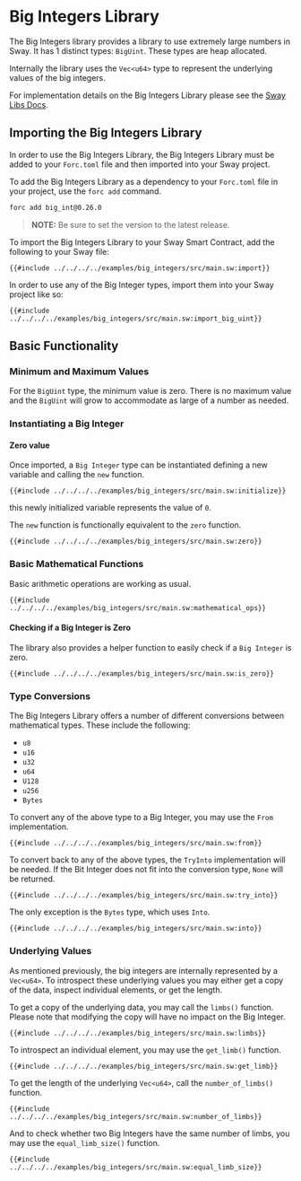 # Big Integers Library

<!--Include BigInt when BigInt is available-->
The Big Integers library provides a library to use extremely large numbers in Sway. It has 1 distinct types: `BigUint`. These types are heap allocated.

Internally the library uses the `Vec<u64>` type to represent the underlying values of the big integers.

For implementation details on the Big Integers Library please see the [Sway Libs Docs](https://fuellabs.github.io/sway-libs/master/sway_libs/big_int/big_int/).

## Importing the Big Integers Library

In order to use the Big Integers Library, the Big Integers Library must be added to your `Forc.toml` file and then imported into your Sway project.

To add the Big Integers Library as a dependency to your `Forc.toml` file in your project, use the `forc add` command.

```bash
forc add big_int@0.26.0
```

> **NOTE:** Be sure to set the version to the latest release.

To import the Big Integers Library to your Sway Smart Contract, add the following to your Sway file:

```sway
{{#include ../../../../examples/big_integers/src/main.sw:import}}
```

In order to use any of the Big Integer types, import them into your Sway project like so:

```sway
{{#include ../../../../examples/big_integers/src/main.sw:import_big_uint}}
```

## Basic Functionality

<!--Uncomment when BigInt is available-->
<!--All the functionality is demonstrated with the `BigUint` type, but all of the same functionality is available for the other types as well.-->

### Minimum and Maximum Values

For the `BigUint` type, the minimum value is zero. There is no maximum value and the `BigUint` will grow to accommodate as large of a number as needed.

### Instantiating a Big Integer

#### Zero value

Once imported, a `Big Integer` type can be instantiated defining a new variable and calling the `new` function.

```sway
{{#include ../../../../examples/big_integers/src/main.sw:initialize}}
```

this newly initialized variable represents the value of `0`.

The `new` function is functionally equivalent to the `zero` function.

```sway
{{#include ../../../../examples/big_integers/src/main.sw:zero}}
```

<!--#### Positive and Negative Values

As the signed variants can only represent half as high a number as the unsigned variants (but with either a positive or negative sign), the `try_from` and `neg_try_from` functions will only work with half of the maximum value of the unsigned variant.

You can use the `try_from` function to create a new positive `Big Integer` from a its unsigned variant.

```sway
{{#include ../../../../examples/big_integers/src/main.sw:positive_conversion}}
```

You can use the `neg_try_from` function to create a new negative `Big Integer` from a its unsigned variant.

```sway
{{#include ../../../../examples/big_integers/src/main.sw:negative_conversion}}
```
-->

### Basic Mathematical Functions

Basic arithmetic operations are working as usual.

```sway
{{#include ../../../../examples/big_integers/src/main.sw:mathematical_ops}}
```

#### Checking if a Big Integer is Zero

The library also provides a helper function to easily check if a `Big Integer` is zero.

```sway
{{#include ../../../../examples/big_integers/src/main.sw:is_zero}}
```

### Type Conversions

The Big Integers Library offers a number of different conversions between mathematical types. These include the following:

- `u8`
- `u16`
- `u32`
- `u64`
- `U128`
- `u256`
- `Bytes`

To convert any of the above type to a Big Integer, you may use the `From` implementation.

```sway
{{#include ../../../../examples/big_integers/src/main.sw:from}}
```

To convert back to any of the above types, the `TryInto` implementation will be needed. If the Bit Integer does not fit into the conversion type, `None` will be returned.

```sway
{{#include ../../../../examples/big_integers/src/main.sw:try_into}}
```

The only exception is the `Bytes` type, which uses `Into`.

```sway
{{#include ../../../../examples/big_integers/src/main.sw:into}}
```

### Underlying Values

As mentioned previously, the big integers are internally represented by a `Vec<u64>`. To introspect these underlying values you may either get a copy of the data, inspect individual elements, or get the length.

To get a copy of the underlying data, you may call the `limbs()` function. Please note that modifying the copy will have no impact on the Big Integer.

```sway
{{#include ../../../../examples/big_integers/src/main.sw:limbs}}
```

To introspect an individual element, you may use the `get_limb()` function.

```sway
{{#include ../../../../examples/big_integers/src/main.sw:get_limb}}
```

To get the length of the underlying `Vec<u64>`, call the `number_of_limbs()` function.

```sway
{{#include ../../../../examples/big_integers/src/main.sw:number_of_limbs}}
```

And to check whether two Big Integers have the same number of limbs, you may use the `equal_limb_size()` function.

```sway
{{#include ../../../../examples/big_integers/src/main.sw:equal_limb_size}}
```
